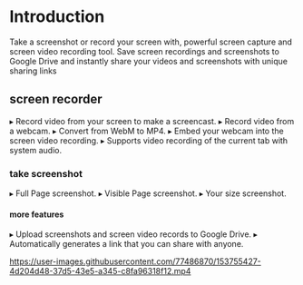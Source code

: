 # Introduction

Take a screenshot or record your screen with, powerful screen capture and screen video recording tool. Save screen recordings and screenshots to Google Drive and instantly share your videos and screenshots with unique sharing links

## screen recorder

▸ Record video from your screen to make a screencast.
▸ Record video from a webcam.
▸ Convert from WebM to MP4.
▸ Embed your webcam into the screen video recording.
▸ Supports video recording of the current tab with system audio.

### take screenshot

▸ Full Page screenshot.
▸ Visible Page screenshot.
▸ Your size screenshot.

#### more features

▸ Upload screenshots and screen video records to Google Drive.
▸ Automatically generates a link that you can share with anyone.


https://user-images.githubusercontent.com/77486870/153755427-4d204d48-37d5-43e5-a345-c8fa96318f12.mp4

